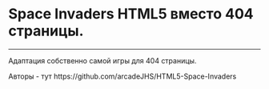 <h1>Space Invaders HTML5 вместо 404 страницы.</h1>
<hr> 
<p>Адаптация собственно самой игры для 404 страницы.</p>

<p>Авторы - тут https://github.com/arcadeJHS/HTML5-Space-Invaders</p>
